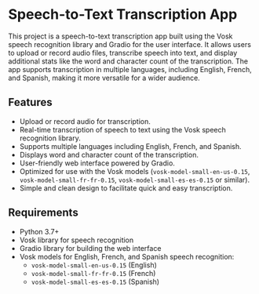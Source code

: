 # Speech-to-Text Transcription App

This project is a speech-to-text transcription app built using the Vosk speech recognition library and Gradio for the user interface. It allows users to upload or record audio files, transcribe speech into text, and display additional stats like the word and character count of the transcription. The app supports transcription in multiple languages, including English, French, and Spanish, making it more versatile for a wider audience.

## Features
- Upload or record audio for transcription.
- Real-time transcription of speech to text using the Vosk speech recognition library.
- Supports multiple languages including English, French, and Spanish.
- Displays word and character count of the transcription.
- User-friendly web interface powered by Gradio.
- Optimized for use with the Vosk models (`vosk-model-small-en-us-0.15`, `vosk-model-small-fr-fr-0.15`, `vosk-model-small-es-es-0.15` or similar).
- Simple and clean design to facilitate quick and easy transcription.

## Requirements
- Python 3.7+
- Vosk library for speech recognition
- Gradio library for building the web interface
- Vosk models for English, French, and Spanish speech recognition:
  - `vosk-model-small-en-us-0.15` (English)
  - `vosk-model-small-fr-fr-0.15` (French)
  - `vosk-model-small-es-es-0.15` (Spanish)
